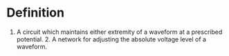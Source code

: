 # Definition

1.  A circuit which maintains either extremity of a waveform at a
    prescribed potential. 2. A network for adjusting the absolute
    voltage level of a waveform.
